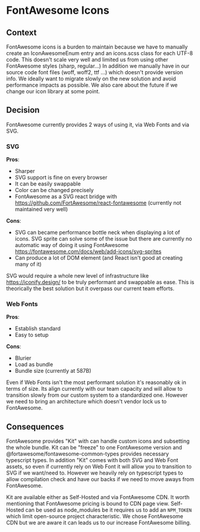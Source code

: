 # FontAwesome Icons

## Context

FontAwesome icons is a burden to maintain because we have to manually create an IconAwesomeEnum entry and an icons.scss class for each UTF-8 code.
This doesn't scale very well and limited us from using other FontAwesome styles (sharp, regular...)
In addition we manually have in our source code font files (woff, woff2, ttf ...) which doesn't provide version info.
We ideally want to migrate slowly on the new solution and avoid performance impacts as possible.
We also care about the future if we change our icon library at some point.

## Decision

FontAwesome currently provides 2 ways of using it, via Web Fonts and via SVG.

### SVG

**Pros**:

- Sharper
- SVG support is fine on every browser
- It can be easily swappable
- Color can be changed precisely
- FontAwesome as a SVG react bridge with https://github.com/FortAwesome/react-fontawesome (currently not maintained very well)

**Cons**:

- SVG can became performance bottle neck when displaying a lot of icons. SVG sprite can solve some of the issue but there are currently no automatic way of doing it using FontAwesome https://fontawesome.com/docs/web/add-icons/svg-sprites
- Can produce a lot of DOM element (and React isn't good at creating many of it)

SVG would require a whole new level of infrastructure like https://iconify.design/ to be truly performant and swappable as ease. This is theorically the best solution but it overpass our current team efforts.

### Web Fonts

**Pros**:

- Establish standard
- Easy to setup

**Cons**:

- Blurier
- Load as bundle
- Bundle size (currently at 587B)

Even if Web Fonts isn't the most performant solution it's reasonably ok in terms of size.
Its align currently with our team capacity and will allow to transition slowly from our custom system to a standardized one.
However we need to bring an architecture which doesn't vendor lock us to FontAwesome.

## Consequences

FontAwesome provides "Kit" with can handle custom icons and subsetting the whole bundle.
Kit can be "freeze" to one FontAwesome version and @fortawesome/fontawesome-common-types provides necessary typescript types.
In addition "Kit" comes with both SVG and Web Font assets, so even if currently rely on Web Font it will allow you to transition to SVG if we want/need to.
However we heavily rely on typescript types to allow compilation check and have our backs if we need to move aways from FontAwesome.

Kit are available either as Self-Hosted and via FontAwesome CDN. It worth mentioning that FontAwesome pricing is bound to CDN page view.
Self-Hosted can be used as node_modules be it requires us to add an `NPM_TOKEN` which limit open-source project characteristic.
We chose FontAwesome CDN but we are aware it can leads us to our increase FontAwesome billing.

